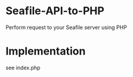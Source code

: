 Seafile-API-to-PHP
==================

Perform request to your Seafile server using PHP



Implementation
==============

see index.php
